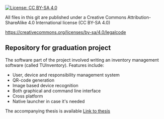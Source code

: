 [![License: CC BY-SA 4.0](https://licensebuttons.net/l/by-sa/4.0/80x15.png)](https://creativecommons.org/licenses/by-sa/4.0/)

All files in this git are published under a Creative Commons Attribution-ShareAlike 4.0 International license (CC BY-SA 4.0)

https://creativecommons.org/licenses/by-sa/4.0/legalcode

## Repository for graduation project

The software part of the project involved writing an inventory management software (called TUInventory). Features include:

* User, device and responsibility management system
* QR-code generation
* Image based device recognition
* Both graphical and command line interface
* Cross platform
* Native launcher in case it's needed

The accompanying thesis is available [Link to thesis](https://github.com/SV-97/TUInventory/blob/master/TUInventory/Documentation/Documentation.pdf "here")
